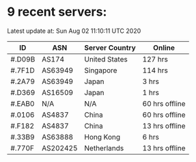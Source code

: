 # 9 recent servers:

Latest update at: Sun Aug 02 11:10:11 UTC 2020

| ID | ASN | Server Country | Online |
| -- | --- | -------------- | ------ |
| #.D09B | AS174 | United States | 127 hrs |
| #.7F1D | AS63949 | Singapore | 114 hrs |
| #.2A79 | AS63949 | Japan | 3 hrs |
| #.D369 | AS16509 | Japan | 1 hrs |
| #.EAB0 | N/A | N/A | 60 hrs offline |
| #.0106 | AS4837 | China | 60 hrs offline |
| #.F182 | AS4837 | China | 13 hrs offline |
| #.33B9 | AS63888 | Hong Kong | 6 hrs |
| #.770F | AS202425 | Netherlands | 13 hrs offline |

